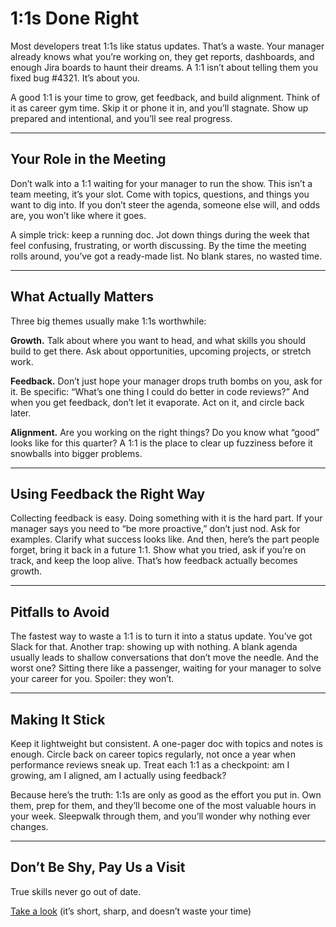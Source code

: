 # 1:1s Done Right  

Most developers treat 1:1s like status updates. That’s a waste. Your manager already knows what you’re working on, they get reports, dashboards, and enough Jira boards to haunt their dreams. A 1:1 isn’t about telling them you fixed bug #4321. It’s about you.  

A good 1:1 is your time to grow, get feedback, and build alignment. Think of it as career gym time. Skip it or phone it in, and you’ll stagnate. Show up prepared and intentional, and you’ll see real progress.  

---

## Your Role in the Meeting  

Don’t walk into a 1:1 waiting for your manager to run the show. This isn’t a team meeting, it’s your slot. Come with topics, questions, and things you want to dig into. If you don’t steer the agenda, someone else will, and odds are, you won’t like where it goes.  

A simple trick: keep a running doc. Jot down things during the week that feel confusing, frustrating, or worth discussing. By the time the meeting rolls around, you’ve got a ready-made list. No blank stares, no wasted time.  

---

## What Actually Matters  

Three big themes usually make 1:1s worthwhile:  

**Growth.** Talk about where you want to head, and what skills you should build to get there. Ask about opportunities, upcoming projects, or stretch work.  

**Feedback.** Don’t just hope your manager drops truth bombs on you, ask for it. Be specific: “What’s one thing I could do better in code reviews?” And when you get feedback, don’t let it evaporate. Act on it, and circle back later.  

**Alignment.** Are you working on the right things? Do you know what “good” looks like for this quarter? A 1:1 is the place to clear up fuzziness before it snowballs into bigger problems.  

---

## Using Feedback the Right Way  

Collecting feedback is easy. Doing something with it is the hard part. If your manager says you need to “be more proactive,” don’t just nod. Ask for examples. Clarify what success looks like. And then, here’s the part people forget, bring it back in a future 1:1. Show what you tried, ask if you’re on track, and keep the loop alive. That’s how feedback actually becomes growth.  

---

## Pitfalls to Avoid  

The fastest way to waste a 1:1 is to turn it into a status update. You’ve got Slack for that. Another trap: showing up with nothing. A blank agenda usually leads to shallow conversations that don’t move the needle. And the worst one? Sitting there like a passenger, waiting for your manager to solve your career for you. Spoiler: they won’t.  

---

## Making It Stick  

Keep it lightweight but consistent. A one-pager doc with topics and notes is enough. Circle back on career topics regularly, not once a year when performance reviews sneak up. Treat each 1:1 as a checkpoint: am I growing, am I aligned, am I actually using feedback?  

Because here’s the truth: 1:1s are only as good as the effort you put in. Own them, prep for them, and they’ll become one of the most valuable hours in your week. Sleepwalk through them, and you’ll wonder why nothing ever changes.  

---

## Don’t Be Shy, Pay Us a Visit

True skills never go out of date.

[Take a look](https://www.bytestoskills.co/) (it’s short, sharp, and doesn’t waste your time)
